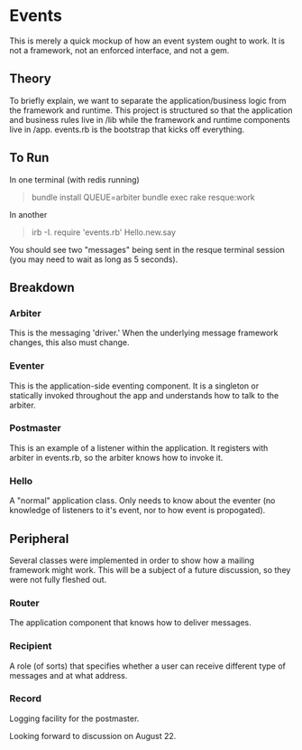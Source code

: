 # Events

This is merely a quick mockup of how an event system ought to work. It is not a framework, not an enforced interface, and not a gem.

## Theory

To briefly explain, we want to separate the application/business logic from the framework and runtime. This project is structured so that the application and business rules live in /lib while the framework and runtime components live in /app. events.rb is the bootstrap that kicks off everything.

## To Run

In one terminal (with redis running)
> bundle install
> QUEUE=arbiter bundle exec rake resque:work

In another
> irb -I.
> require 'events.rb'
> Hello.new.say

You should see two "messages" being sent in the resque terminal session (you may need to wait as long as 5 seconds).

## Breakdown

### Arbiter
This is the messaging 'driver.' When the underlying message framework changes, this also must change.

### Eventer
This is the application-side eventing component. It is a singleton or statically invoked throughout the app and understands how to talk to the arbiter.

### Postmaster
This is an example of a listener within the application. It registers with arbiter in events.rb, so the arbiter knows how to invoke it.

### Hello
A "normal" application class. Only needs to know about the eventer (no knowledge of listeners to it's event, nor to how event is propogated).

## Peripheral
Several classes were implemented in order to show how a mailing framework might work. This will be a subject of a future discussion, so they were not fully fleshed out.

### Router
The application component that knows how to deliver messages.

### Recipient
A role (of sorts) that specifies whether a user can receive different type of messages and at what address.

### Record
Logging facility for the postmaster.

Looking forward to discussion on August 22.
